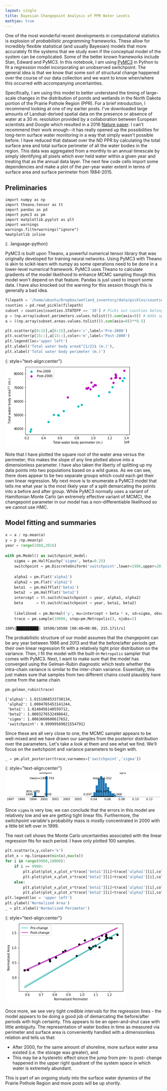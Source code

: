 ```yaml
---
layout: single
title: Bayesian Changepoint Analysis of PPR Water Levels
mathjax: true
---
```


One of the most wonderful recent developments in computational statistics is explosion of *probabilistic programming*  frameworks. These allow for incredibly flexible statistical (and usually Bayesian) models that more accurately fit the systems that we study even if the conceptual model of the system can be complicated. Some of the better known frameworks include Stan, Edward and PyMC3. In this notebook, I am using [PyMC3](http://docs.pymc.io/notebooks/getting_started.html) in Python to fit a regression model incorporating an unobserved switchpoint. The general idea is that we know that some sort of structural change happened over the course of our data collection and we want to know when/where this occurred with accompanying uncertainties.

Specifically, I am using this model to better understand the timing of large-scale changes in the distribution of ponds and wetlands in the North Dakota portion of the Prairie Pothole Region (PPR). For a brief introduction, I recommend looking at one of my earlier posts. I've downloaded large amounts of Landsat-derived spatial data on the presence or absence of water at a 30 m. resolution provided by a collaboration between European scientists and Google which resulted in a 2016 [Nature paper](https://www.nature.com/articles/nature20584). I can't recommend their work enough--it has really opened up the possibilities for long-term surface water monitoring in a way that simply wasn't possible before. I have reduced that dataset over the ND PPR by calculating the total surface area and total surface perimeter of all the water bodies in the region. This data was aggregated from a monthly to an annual timescale by simply identifying all pixels which ever held water within a given year and treating that as the annual data layer. The next few code cells import some dependencies and make a plot of the per-year water extent in terms of surface area and surface perimeter from 1984-2015. 

## Preliminaries

~~~
import numpy as np
import theano.tensor as tt
import pandas as pd
import pymc3 as pm
import matplotlib.pyplot as plt
import warnings
warnings.filterwarnings("ignore")
%matplotlib inline
~~~
{: .language-python}

PyMC3 is built upon Theano, a powerful numerical tensor library that was originally developed for training neural networks. Using PyMC3 with Theano is akin to scikit-learn with numpy as some operations need to be done in a lower-level numerical framework. PyMC3 uses Theano to calculate gradients of the model likelihood to enhance MCMC sampling though this model won't depend on that feature. Pandas is just used to import some data. I have also knocked out the warning for this session though this is generally a bad idea.


```python
filepath = '/home/ubuntu/Dropbox/wetland_inventory/data/pickles/counties_5_16.p'
counties = pd.read_pickle(filepath)
subset = counties[counties.STATEFP == '38'] # Picks out counties belonging to North Dakota (state code 38)
p = (np.array(subset.perimeters.values.tolist()).sum(axis=0)) # Adds up water surface area, perimeter from each county
a = ((np.array(subset.areas.values.tolist()).sum(axis=0))**0.5)
```


```python
plt.scatter(p[0:15],a[0:15],color='c',label='Pre-2000')
plt.scatter(p[15::],a[15::],color='m',label='Post-2000')
plt.legend(loc='upper left')
plt.ylabel('Total water body area$^{1/2}$ (m.)'),
plt.xlabel('Total water body perimeter (m.)')
```

{: style="text-align:center"}
![png](/images/p_a_scatter.png)


Note that I have plotted the square root of the water area versus the perimeter; this makes the slope of any line plotted above into a dimensionless parameter. I have also taken the liberty of splitting up my data points into two populations based on a wild guess. As we can see, there does appear to be two separate groups which could each get their own linear regression. My next move is to enumerate a PyMC3 model that tells me what year is the most likely year of a split demarcating the points into a before and after group. While PyMC3 normally uses a variant of Hamiltonian Monte Carlo (an extremely effective variant of MCMC), the changepoint parameter in our model has a non-differentiable likelihood so we cannot use HMC.

## Model fitting and summaries


```python
x = a / np.mean(a)
y = p /np.mean(p)
year = range(1984,2016)

with pm.Model() as switchpoint_model:
    sigma = pm.HalfCauchy('sigma', beta=0.25)
    switchpoint = pm.DiscreteUniform('switchpoint',lower=1986,upper=2013)

    alpha1 = pm.Flat('alpha1')
    alpha2 = pm.Flat('alpha2')
    beta1  = pm.HalfFlat('beta1')
    beta2  = pm.HalfFlat('beta2')
    intercept = tt.switch(switchpoint < year, alpha1, alpha2)
    beta      = tt.switch(switchpoint < year, beta1, beta2)

    likelihood = pm.Normal('y', mu=intercept + beta * x, sd=sigma, observed=y)
    trace = pm.sample(10000, step=pm.Metropolis(), njobs=2)
```

    100%|██████████| 10500/10500 [00:48<00:00, 215.17it/s]


The probabilistic structure of our model assumes that the changepoint can be any year between 1986 and 2013 and that the before/after periods get their own linear regression fit with a relatively tight prior distribution on the variance. Then, I fit the model with the built-in `Metropolis` sampler that comes with PyMC3. Next, I want to make sure that the model has converged using the Gelman-Rubin diagnostic which tests whether the intra-chain variance is similar to the inter-chain variance. Essentially, this just makes sure that samples from two different chains could plausibly have come from the same chain.


```python
pm.gelman_rubin(trace)
```




    {'alpha1': 1.0151068533730134,
     'alpha2': 1.0004765453141244,
     'beta1': 1.0148456140559712,
     'beta2': 1.0003276532498642,
     'sigma': 1.0063660600617652,
     'switchpoint': 0.99999589021554791}



Since these are all very close to one, the MCMC sampler appears to be well-mixed and we have drawn our samples from the posterior distribution over the parameters. Let's take a look at them and see what we find. We'll focus on the switchpoint and variance parameters to begin with.


```python
_ = pm.plot_posterior(trace,varnames=['switchpoint','sigma'])
```

{: style="text-align:center"}
![png](/images/sw_posterior.png)


Since `sigma` is very low, we can conclude that the errors in this model are relatively low and we are getting tight linear fits. Furthermore, the switchpoint variable's probability mass is mostly concentrated in 2000 with a little bit left over in 1999. 

The next cell shows the Monte Carlo uncertainties associated with the linear regression fits for each period. I have only plotted 100 samples.


```python
plt.scatter(x,y,color='k')
plot_x = np.linspace(min(x),max(x))
for i in range(9900,10000):
    if i == 9900:
        plt.plot(plot_x,plot_x*trace['beta1'][i]+trace['alpha1'][i],color='c',label='Pre-change')
        plt.plot(plot_x,plot_x*trace['beta2'][i]+trace['alpha2'][i],color='m',label='Post-change')
    else:
        plt.plot(plot_x,plot_x*trace['beta1'][i]+trace['alpha1'][i],color='c',alpha = 0.01)
        plt.plot(plot_x,plot_x*trace['beta2'][i]+trace['alpha2'][i],color='m',alpha = 0.01)
plt.legend(loc = 'upper left')
plt.ylabel('Normalized Area')
_ = plt.xlabel('Normalized Perimeter')
```

{: style="text-align:center"}
![png](/images/mc_fits.png)


Once more, we see very tight credible intervals for the regression lines - the model appears to be doing a good job of demarcating the before/after periods with high certainty. This appears to be an open-and-shut case with little ambiguity. The representation of water bodies in time as measured via perimeter and surface area is conveniently handled with a dimensionless relation and tells us that:
* After 2000, for the same amount of shoreline, more surface water area existed (i.e. the storage was greater), and 
* This may be a hysteretic effect since the jump from pre- to post- change happened in the upper right quadrant of the system space in which water is extremely abundant.

This is part of an ongoing study into the surface water dynamics of the Prairie Pothole Region and more posts will be up shortly.
